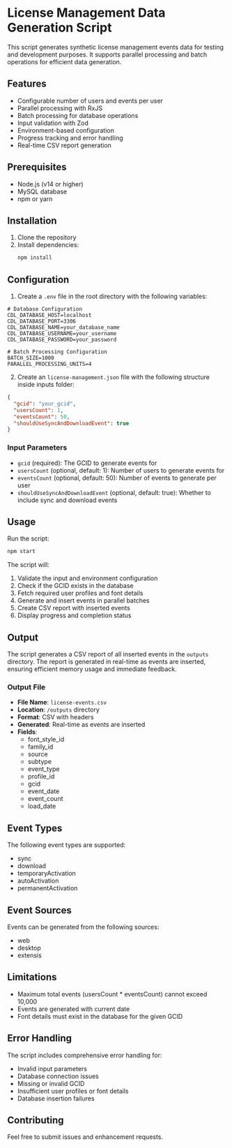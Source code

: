 # License Management Data Generation Script

This script generates synthetic license management events data for testing and development purposes. It supports parallel processing and batch operations for efficient data generation.

## Features

- Configurable number of users and events per user
- Parallel processing with RxJS
- Batch processing for database operations
- Input validation with Zod
- Environment-based configuration
- Progress tracking and error handling
- Real-time CSV report generation

## Prerequisites

- Node.js (v14 or higher)
- MySQL database
- npm or yarn

## Installation

1. Clone the repository
2. Install dependencies:
   ```bash
   npm install
   ```

## Configuration

1. Create a `.env` file in the root directory with the following variables:

```env
# Database Configuration
CDL_DATABASE_HOST=localhost
CDL_DATABASE_PORT=3306
CDL_DATABASE_NAME=your_database_name
CDL_DATABASE_USERNAME=your_username
CDL_DATABASE_PASSWORD=your_password

# Batch Processing Configuration
BATCH_SIZE=1000
PARALLEL_PROCESSING_UNITS=4
```

2. Create an `license-management.json` file with the following structure inside inputs folder:

```json
{
  "gcid": "your_gcid",
  "usersCount": 1,
  "eventsCount": 50,
  "shouldUseSyncAndDownloadEvent": true
}
```

### Input Parameters

- `gcid` (required): The GCID to generate events for
- `usersCount` (optional, default: 1): Number of users to generate events for
- `eventsCount` (optional, default: 50): Number of events to generate per user
- `shouldUseSyncAndDownloadEvent` (optional, default: true): Whether to include sync and download events

## Usage

Run the script:

```bash
npm start
```

The script will:
1. Validate the input and environment configuration
2. Check if the GCID exists in the database
3. Fetch required user profiles and font details
4. Generate and insert events in parallel batches
5. Create CSV report with inserted events
6. Display progress and completion status

## Output

The script generates a CSV report of all inserted events in the `outputs` directory. The report is generated in real-time as events are inserted, ensuring efficient memory usage and immediate feedback.

### Output File
- **File Name**: `license-events.csv`
- **Location**: `/outputs` directory
- **Format**: CSV with headers
- **Generated**: Real-time as events are inserted
- **Fields**:
  - font_style_id
  - family_id
  - source
  - subtype
  - event_type
  - profile_id
  - gcid
  - event_date
  - event_count
  - load_date

## Event Types

The following event types are supported:
- sync
- download
- temporaryActivation
- autoActivation
- permanentActivation

## Event Sources

Events can be generated from the following sources:
- web
- desktop
- extensis

## Limitations

- Maximum total events (usersCount * eventsCount) cannot exceed 10,000
- Events are generated with current date
- Font details must exist in the database for the given GCID

## Error Handling

The script includes comprehensive error handling for:
- Invalid input parameters
- Database connection issues
- Missing or invalid GCID
- Insufficient user profiles or font details
- Database insertion failures

## Contributing

Feel free to submit issues and enhancement requests.
